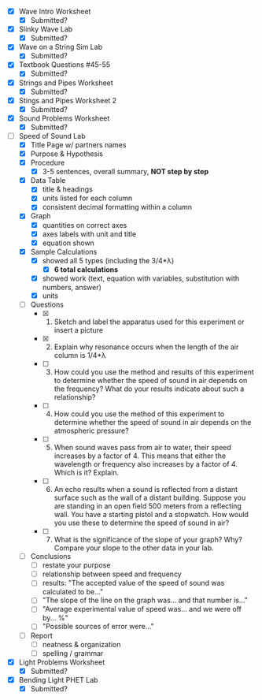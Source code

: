 - [x] Wave Intro Worksheet
	- [x] Submitted?
- [x] Slinky Wave Lab
	- [x] Submitted?
- [x] Wave on a String Sim Lab
	- [x] Submitted?
- [x] Textbook Questions #45-55
	- [x] Submitted?
- [x] Strings and Pipes Worksheet
	- [x] Submitted?
- [x] Stings and Pipes Worksheet 2
	- [x] Submitted?
- [x] Sound Problems Worksheet
	- [x] Submitted?
- [ ] Speed of Sound Lab
	- [x] Title Page w/ partners names
	- [x] Purpose & Hypothesis
	- [x] Procedure
		- [x] 3-5 sentences, overall summary, **NOT step by step**
	- [x] Data Table
		- [x] title & headings
		- [x] units listed for each column
		- [x] consistent decimal formatting within a column
	- [x] Graph
		- [x] quantities on correct axes
		- [x] axes labels with unit and title
		- [x] equation shown
	- [x] Sample Calculations
		- [x] showed all 5 types (including the 3/4*λ)
			- [x] **6 total calculations**
		- [x] showed work (text, equation with variables, substitution with numbers, answer)
		- [x] units
	- [ ] Questions
		- [x] 1. Sketch and label the apparatus used for this experiment or insert a picture
		- [x] 2. Explain why resonance occurs when the length of the air column is 1/4*λ
		- [ ] 3. How could you use the method and results of this experiment to determine whether the speed of sound in air depends on the frequency? What do your results indicate about such a relationship?
		- [ ] 4. How could you use the method of this experiment to determine whether the speed of sound in air depends on the atmospheric pressure?
		- [ ] 5. When sound waves pass from air to water, their speed increases by a factor of 4. This means that either the wavelength or frequency also increases by a factor of 4. Which is it? Explain.
		- [ ] 6. An echo results when a sound is reflected from a distant surface such as the wall of a distant building. Suppose you are standing in an open field 500 meters from a reflecting wall. You have a starting pistol and a stopwatch. How would you use these to determine the speed of sound in air?
		- [ ] 7. What is the significance of the slope of your graph? Why? Compare your slope to the other data in your lab.
	- [ ] Conclusions
		- [ ] restate your purpose
		- [ ] relationship between speed and frequency
		- [ ] results: "The accepted value of the speed of sound was calculated to be..."
		- [ ] "The slope of the line on the graph was... and that number is..."
		- [ ] "Average experimental value of speed was... and we were off by... %"
		- [ ] "Possible sources of error were..."
	- [ ] Report
		- [ ] neatness & organization
		- [ ] spelling / grammar
- [x] Light Problems Worksheet
	- [x] Submitted?
- [x] Bending Light PHET Lab
	- [x] Submitted?